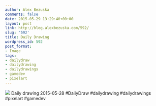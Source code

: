 ```yaml
---
author: Alex Bezuska
comments: false
date: 2015-05-29 13:29:40+00:00
layout: post
link: http://blog.alexbezuska.com/592/
slug: '592'
title: Daily Drawing
wordpress_id: 592
post_format:
- Image
tags:
- dailydraw
- dailydrawing
- dailydrawings
- gamedev
- pixelart
---
```


![](/images/2015/05/tumblr_np45hgFK3k1u11b0ro1_1280.jpg)
Daily drawing 2015-05-28 #DailyDraw #dailydrawing #dailydrawings #pixelart #gamedev
